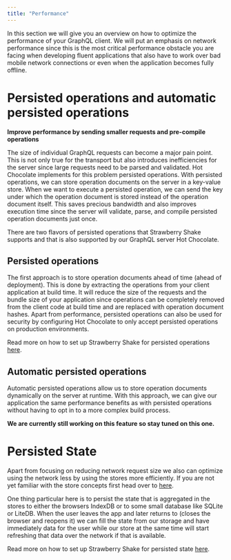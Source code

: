 ```yaml
---
title: "Performance"
---
```


In this section we will give you an overview on how to optimize the performance of your GraphQL client. We will put an emphasis on network performance since this is the most critical performance obstacle you are facing when developing fluent applications that also have to work over bad mobile network connections or even when the application becomes fully offline.

# Persisted operations and automatic persisted operations

**Improve performance by sending smaller requests and pre-compile operations**

The size of individual GraphQL requests can become a major pain point. This is not only true for the transport but also introduces inefficiencies for the server since large requests need to be parsed and validated. Hot Chocolate implements for this problem persisted operations. With persisted operations, we can store operation documents on the server in a key-value store. When we want to execute a persisted operation, we can send the key under which the operation document is stored instead of the operation document itself. This saves precious bandwidth and also improves execution time since the server will validate, parse, and compile persisted operation documents just once.

There are two flavors of persisted operations that Strawberry Shake supports and that is also supported by our GraphQL server Hot Chocolate.

## Persisted operations

The first approach is to store operation documents ahead of time (ahead of deployment).
This is done by extracting the operations from your client application at build time. It will reduce the size of the requests and the bundle size of your application since operations can be completely removed from the client code at build time and are replaced with operation document hashes. Apart from performance, persisted operations can also be used for security by configuring Hot Chocolate to only accept persisted operations on production environments.

Read more on how to set up Strawberry Shake for persisted operations [here](/docs/strawberryshake/v16/performance/persisted-operations).

## Automatic persisted operations

Automatic persisted operations allow us to store operation documents dynamically on the server at runtime. With this approach, we can give our application the same performance benefits as with persisted operations without having to opt in to a more complex build process.

**We are currently still working on this feature so stay tuned on this one.**

# Persisted State

Apart from focusing on reducing network request size we also can optimize using the network less by using the stores more efficiently. If you are not yet familiar with the store concepts first head over to [here](/docs/strawberryshake/v16/caching).

One thing particular here is to persist the state that is aggregated in the stores to either the browsers IndexDB or to some small database like SQLite or LiteDB. When the user leaves the app and later returns to (closes the browser and reopens it) we can fill the state from our storage and have immediately data for the user while our store at the same time will start refreshing that data over the network if that is available.

Read more on how to set up Strawberry Shake for persisted state [here](/docs/strawberryshake/v16/performance/persisted-state).
